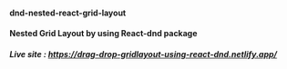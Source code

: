 #### dnd-nested-react-grid-layout
#### Nested Grid Layout by using React-dnd package
##### Live site :  https://drag-drop-gridlayout-using-react-dnd.netlify.app/
